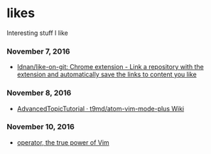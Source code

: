 # likes
Interesting stuff I like

### November 7, 2016
- [Idnan/like-on-git: Chrome extension - Link a repository with the extension and automatically save the links to content you like](https://github.com/Idnan/like-on-git) 

### November 8, 2016
- [AdvancedTopicTutorial · t9md/atom-vim-mode-plus Wiki](https://github.com/t9md/atom-vim-mode-plus/wiki/AdvancedTopicTutorial) 

### November 10, 2016
- [operator, the true power of Vim](http://whileimautomaton.net/2008/11/vimm3/operator) 
